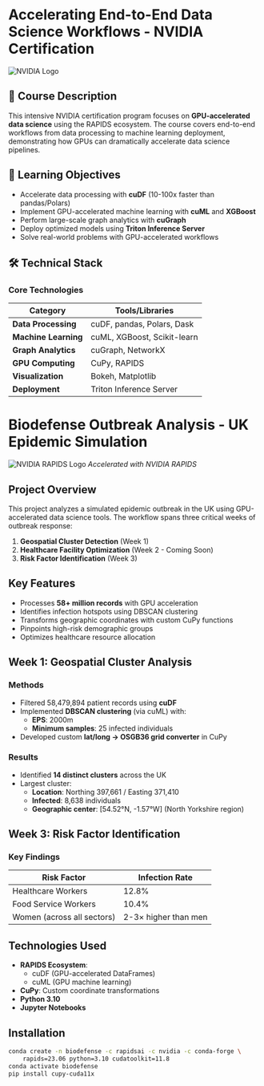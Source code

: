 # Accelerating End-to-End Data Science Workflows - NVIDIA Certification

![NVIDIA Logo](https://upload.wikimedia.org/wikipedia/commons/thumb/2/21/NVIDIA_logo.svg/320px-NVIDIA_logo.svg.png)

## 📝 Course Description
This intensive NVIDIA certification program focuses on **GPU-accelerated data science** using the RAPIDS ecosystem. The course covers end-to-end workflows from data processing to machine learning deployment, demonstrating how GPUs can dramatically accelerate data science pipelines.

## 🎯 Learning Objectives
- Accelerate data processing with **cuDF** (10-100x faster than pandas/Polars)
- Implement GPU-accelerated machine learning with **cuML** and **XGBoost**
- Perform large-scale graph analytics with **cuGraph**
- Deploy optimized models using **Triton Inference Server**
- Solve real-world problems with GPU-accelerated workflows

## 🛠️ Technical Stack
### Core Technologies
| Category        | Tools/Libraries |
|----------------|---------------|
| **Data Processing** | cuDF, pandas, Polars, Dask |
| **Machine Learning** | cuML, XGBoost, Scikit-learn |
| **Graph Analytics** | cuGraph, NetworkX |
| **GPU Computing** | CuPy, RAPIDS |
| **Visualization** | Bokeh, Matplotlib |
| **Deployment** | Triton Inference Server |

 # Biodefense Outbreak Analysis - UK Epidemic Simulation

![NVIDIA RAPIDS Logo]([https://developer.nvidia.com/sites/default/files/akamai/rapids/images/RAPIDS-logo-white-500px.png](https://www.google.com/url?sa=i&url=https%3A%2F%2Frapids.ai%2Fbranding%2F&psig=AOvVaw0dnyYPDYQrZYuwy6BbQldv&ust=1749404710855000&source=images&cd=vfe&opi=89978449&ved=0CBQQjRxqFwoTCJDtoMTu340DFQAAAAAdAAAAABAK))  
*Accelerated with NVIDIA RAPIDS*

## Project Overview
This project analyzes a simulated epidemic outbreak in the UK using GPU-accelerated data science tools. The workflow spans three critical weeks of outbreak response:

1. **Geospatial Cluster Detection** (Week 1)
2. **Healthcare Facility Optimization** (Week 2 - Coming Soon)
3. **Risk Factor Identification** (Week 3)

## Key Features
- Processes **58+ million records** with GPU acceleration
- Identifies infection hotspots using DBSCAN clustering
- Transforms geographic coordinates with custom CuPy functions
- Pinpoints high-risk demographic groups
- Optimizes healthcare resource allocation

## Week 1: Geospatial Cluster Analysis
### Methods
- Filtered 58,479,894 patient records using **cuDF**
- Implemented **DBSCAN clustering** (via cuML) with:
  - **EPS**: 2000m 
  - **Minimum samples**: 25 infected individuals
- Developed custom **lat/long → OSGB36 grid converter** in CuPy

### Results
- Identified **14 distinct clusters** across the UK
- Largest cluster:
  - **Location**: Northing 397,661 / Easting 371,410
  - **Infected**: 8,638 individuals
  - **Geographic center**: [54.52°N, -1.57°W] (North Yorkshire region)


## Week 3: Risk Factor Identification
### Key Findings
| Risk Factor | Infection Rate |
|-------------|----------------|
| Healthcare Workers | 12.8% |
| Food Service Workers | 10.4% |
| Women (across all sectors) | 2-3× higher than men |

## Technologies Used
- **RAPIDS Ecosystem**:
  - cuDF (GPU-accelerated DataFrames)
  - cuML (GPU machine learning)
- **CuPy**: Custom coordinate transformations
- **Python 3.10**
- **Jupyter Notebooks**

## Installation
```bash
conda create -n biodefense -c rapidsai -c nvidia -c conda-forge \
    rapids=23.06 python=3.10 cudatoolkit=11.8
conda activate biodefense
pip install cupy-cuda11x
